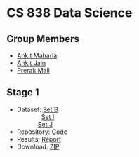 CS 838 Data Science
=====================

Group Members
---------------------
* [Ankit Maharia](https://www.linkedin.com/in/ankitmaharia/)
* [Ankit Jain](https://www.linkedin.com/in/ajain64/)
* [Prerak Mall](https://www.linkedin.com/in/prerak-mall-a7982b43/)

Stage 1
-----------------------
* Dataset: [Set B](https://gitlab.com/Maharia/StageOne/tree/master/data/B)
<br />&nbsp;&nbsp;&nbsp;&nbsp;&nbsp;&nbsp;&nbsp;&nbsp;&nbsp;&nbsp;&nbsp;&nbsp;&nbsp;
           [Set I](https://gitlab.com/Maharia/StageOne/tree/master/data/I)
<br />&nbsp;&nbsp;&nbsp;&nbsp;&nbsp;&nbsp;&nbsp;&nbsp;&nbsp;&nbsp;&nbsp;
           [Set J](https://gitlab.com/Maharia/StageOne/tree/master/data/J)
* Repository: [Code](https://gitlab.com/Maharia/StageOne/tree/master)
* Results: [Report](https://github.com/prerakmall/CS838-DataScience/blob/master/CS838-DataScience.pdf)
* Download: [ZIP](https://gitlab.com/Maharia/StageOne/blob/master/StageOne_Archive.zip)
